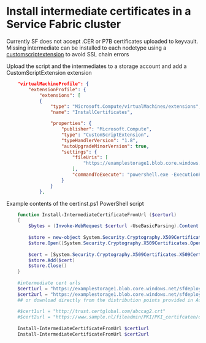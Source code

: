 # Install intermediate certificates in a Service Fabric cluster

Currently SF does not accept .CER or P7B certificates uploaded to keyvault.  
Missing intermediate can be installed to each nodetype using a [customscriptextension](https://blogs.technet.microsoft.com/stefan_stranger/2017/07/31/using-azure-custom-script-extension-to-execute-scripts-on-azure-vms/ "Examples of CustomScriptExtensions and DSC") to avoid SSL chain errors 

Upload the script and the intermediates to a storage account and add a CustomScriptExtension extension

```json
    "virtualMachineProfile": {
        "extensionProfile": {
            "extensions": [
            {
                "type": "Microsoft.Compute/virtualMachines/extensions",
                "name": "InstallCertificates",

                "properties": {
                    "publisher": "Microsoft.Compute",
                    "type": "CustomScriptExtension",
                    "typeHandlerVersion": "1.8",
                    "autoUpgradeMinorVersion": true,
                    "settings": {
                        "fileUris": [
                            "https://examplestorage1.blob.core.windows.net/sfdeploy/certinst.ps1"
                        ],
                        "commandToExecute": "powershell.exe -ExecutionPolicy Unrestricted -File certinst.ps1"
                    }
                }
            },
```

Example contents of the certinst.ps1 PowerShell script 

```PowerShell
    function Install-IntermediateCertificateFromUrl ($certurl)
    {
        $bytes = (Invoke-WebRequest $certurl -UseBasicParsing).Content
     
        $store = new-object System.Security.Cryptography.X509Certificates.X509Store "CA", "LocalMachine"
        $store.Open([System.Security.Cryptography.X509Certificates.OpenFlags]::ReadWrite)
     
        $cert = [System.Security.Cryptography.X509Certificates.X509Certificate2]$bytes
        $store.Add($cert)
        $store.Close()
    }
    
    #intermediate cert urls  
    $cert1url = "https://examplestorage1.blob.core.windows.net/sfdeploy/abccag2.crt"
    $cert2url = "https://examplestorage1.blob.core.windows.net/sfdeploy/defcag2.crt"
    ## or download directly from the distribution points provided in Authority Info Access Extensions
    
    #$cert1url = "http://trust.certglobal.com/abccag2.crt"
    #$cert2url = "https://www.sample.nl/fileadmin/PKI/PKI_certifcaten/defcag2.crt"
    
    Install-IntermediateCertificateFromUrl $cert1url
    Install-IntermediateCertificateFromUrl $cert2url
```